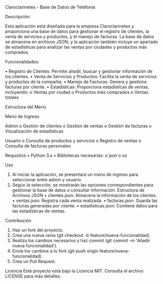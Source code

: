 Claroclarinetes - Base de Datos de Telefonía

Descripción:

Esta aplicación está diseñada para la empresa Claroclarinetes y proporciona una base de datos para gestionar el registro de clientes, la venta de servicios y productos, y el manejo de facturas. La base de datos se almacena en archivos JSON, y la aplicación también incluye un apartado de estadísticas para analizar las ventas por ciudades y productos más comprados.

Funcionalidades:

  •	Registro de Clientes: Permite añadir, buscar y gestionar información de los clientes.
  •	Venta de Servicios y Productos: Facilita la venta de servicios y productos de la compañía.
  •	Manejo de Facturas: Genera y gestiona facturas por cliente.
  •	Estadísticas: Proporciona estadísticas de ventas, incluyendo:
    o	Ventas por ciudad
    o	Productos más comprados
    o	Ventas totales
    
Estructura del Menú

Menú de Ingreso

  Admin
  o	Gestión de clientes
  o	Gestión de ventas
  o	Gestión de facturas
  o	Visualización de estadísticas

  Usuario
  o	Consulta de productos y servicios
  o	Registro de ventas
  o	Consulta de facturas personales

Requisitos
  •	Python 3.x
  •	Bibliotecas necesarias:
    o	json
    o	os
    
Uso
  1.	Al iniciar la aplicación, se presentará un menú de ingreso para seleccionar entre admin y usuario.
  2.	Según la selección, se mostrarán las opciones correspondientes para gestionar la base de datos o consultar información.
  Estructura de Archivos JSON
    •	clientes.json: Almacena la información de los clientes.
    •	ventas.json: Registra cada venta realizada.
    •	facturas.json: Guarda las facturas generadas por cliente.
    •	estadisticas.json: Contiene datos para las estadísticas de ventas.

Contribución
  1.	Haz un fork del proyecto.
  2.	Crea una nueva rama (git checkout -b feature/nueva-funcionalidad).
  3.	Realiza los cambios necesarios y haz commit (git commit -m 'Añadir nueva funcionalidad').
  4.	Envía los cambios a tu fork (git push origin feature/nueva-funcionalidad).
  5.	Crea un Pull Request.

Licencia
  Este proyecto está bajo la Licencia MIT. Consulta el archivo LICENSE para más detalles.
